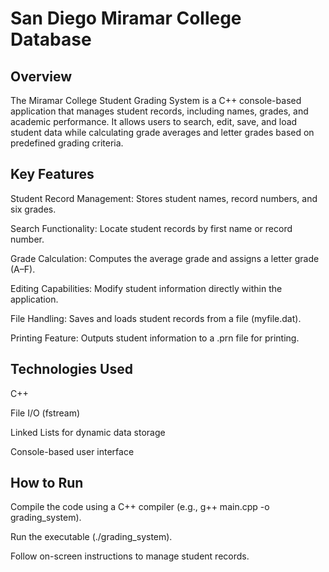 # San Diego Miramar College Database 

## Overview
The Miramar College Student Grading System is a C++ console-based application that manages student records, including names, grades, and academic performance. It allows users to search, edit, save, and load student data while calculating grade averages and letter grades based on predefined grading criteria.

## Key Features
Student Record Management: Stores student names, record numbers, and six grades.

Search Functionality: Locate student records by first name or record number.

Grade Calculation: Computes the average grade and assigns a letter grade (A–F).

Editing Capabilities: Modify student information directly within the application.

File Handling: Saves and loads student records from a file (myfile.dat).

Printing Feature: Outputs student information to a .prn file for printing.

## Technologies Used
C++

File I/O (fstream)

Linked Lists for dynamic data storage

Console-based user interface

## How to Run
Compile the code using a C++ compiler (e.g., g++ main.cpp -o grading_system).

Run the executable (./grading_system).

Follow on-screen instructions to manage student records.
